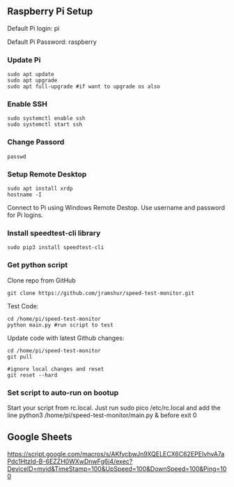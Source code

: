 
## Raspberry Pi Setup

Default Pi login:  pi

Default Pi Password:  raspberry

### Update Pi
    sudo apt update
    sudo apt upgrade
    sudo apt full-upgrade #if want to upgrade os also

### Enable SSH
    sudo systemctl enable ssh
    sudo systemctl start ssh

### Change Passord
    passwd

### Setup Remote Desktop
    sudo apt install xrdp
    hostname -I
Connect to Pi using Windows Remote Destop. Use username and password for Pi logins.

### Install speedtest-cli library
    sudo pip3 install speedtest-cli 

### Get python script

Clone repo from GitHub
    
    git clone https://github.com/jramshur/speed-test-monitor.git

Test Code:

    cd /home/pi/speed-test-monitor
    python main.py #run script to test

Update code with latest Github changes:
    
    cd /home/pi/speed-test-monitor
    git pull
    
    #ignore local changes and reset
    git reset --hard
    
### Set script to auto-run on bootup
Start your script from rc.local. Just run  sudo pico /etc/rc.local  and add the line  python3 /home/pi/speed-test-monitor/main.py &  before  exit 0

## Google Sheets
https://script.google.com/macros/s/AKfycbwJn9XQELECX6C62EPEIvhyA7aPdc1HtzId-B-6EZZH0WXwDnwFg6j4/exec?DeviceID=myid&TimeStamp=100&UpSpeed=100&DownSpeed=100&Ping=100
